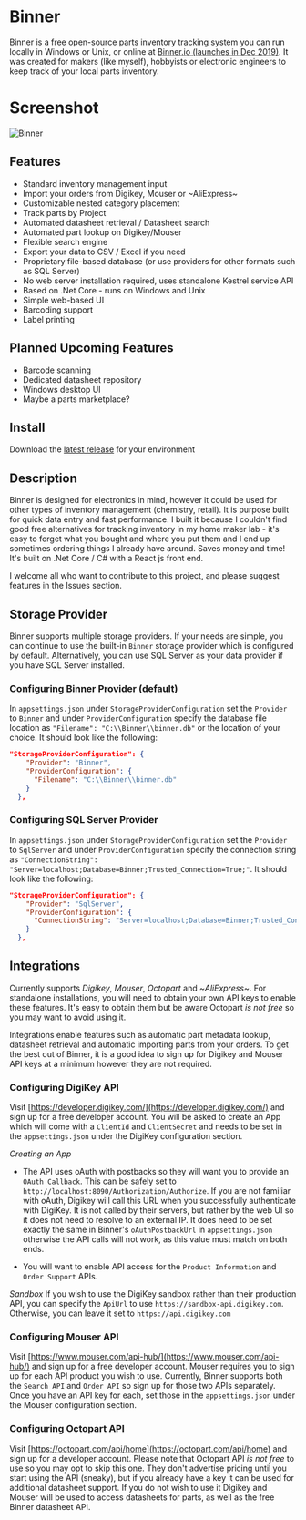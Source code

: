 # Binner
Binner is a free open-source parts inventory tracking system you can run locally in Windows or Unix, or online at [Binner.io (launches in Dec 2019)](http://binner.io). It was created for makers (like myself), hobbyists or electronic engineers to keep track of your local parts inventory.

# Screenshot

![Binner](https://github.com/replaysMike/Binner/wiki/binner-v1.png)

## Features
* Standard inventory management input
* Import your orders from Digikey, Mouser or ~AliExpress~
* Customizable nested category placement
* Track parts by Project
* Automated datasheet retrieval / Datasheet search
* Automated part lookup on Digikey/Mouser
* Flexible search engine
* Export your data to CSV / Excel if you need
* Proprietary file-based database (or use providers for other formats such as SQL Server)
* No web server installation required, uses standalone Kestrel service API
* Based on .Net Core - runs on Windows and Unix
* Simple web-based UI
* Barcoding support
* Label printing

## Planned Upcoming Features
* Barcode scanning
* Dedicated datasheet repository
* Windows desktop UI
* Maybe a parts marketplace?

## Install

Download the [latest release](https://github.com/replaysMike/Binner/releases) for your environment

## Description

Binner is designed for electronics in mind, however it could be used for other types of inventory management (chemistry, retail). It is purpose built for quick data entry and fast performance. I built it because I couldn't find good free alternatives for tracking inventory in my home maker lab - it's easy to forget what you bought and where you put them and I end up sometimes ordering things I already have around. Saves money and time! It's built on .Net Core / C# with a React js front end.

I welcome all who want to contribute to this project, and please suggest features in the Issues section.

## Storage Provider

Binner supports multiple storage providers. If your needs are simple, you can continue to use the built-in `Binner` storage provider which is configured by default. Alternatively, you can use SQL Server as your data provider if you have SQL Server installed.

### Configuring Binner Provider (default)
In `appsettings.json` under `StorageProviderConfiguration` set the `Provider` to `Binner` and under `ProviderConfiguration` specify the database file location as `"Filename": "C:\\Binner\\binner.db"` or the location of your choice. It should look like the following:

```json
"StorageProviderConfiguration": {
    "Provider": "Binner",
    "ProviderConfiguration": {
      "Filename": "C:\\Binner\\binner.db"
    }
  },
 ```

### Configuring SQL Server Provider

In `appsettings.json` under `StorageProviderConfiguration` set the `Provider` to `SqlServer` and under `ProviderConfiguration` specify the connection string as `"ConnectionString": "Server=localhost;Database=Binner;Trusted_Connection=True;"`. It should look like the following:

```json
"StorageProviderConfiguration": {
    "Provider": "SqlServer",
    "ProviderConfiguration": {
      "ConnectionString": "Server=localhost;Database=Binner;Trusted_Connection=True;"
    }
  },
 ```

## Integrations

Currently supports _Digikey_, _Mouser_, _Octopart_ and ~_AliExpress_~. For standalone installations, you will need to obtain your own API keys to enable these features. It's easy to obtain them but be aware Octopart _is not free_ so you may want to avoid using it.

Integrations enable features such as automatic part metadata lookup, datasheet retrieval and automatic importing parts from your orders. To get the best out of Binner, it is a good idea to sign up for Digikey and Mouser API keys at a minimum however they are not required.

### Configuring DigiKey API

Visit [https://developer.digikey.com/](https://developer.digikey.com/) and sign up for a free developer account. You will be asked to create an App which will come with a `ClientId` and `ClientSecret` and needs to be set in the `appsettings.json` under the DigiKey configuration section.

*Creating an App*
* The API uses oAuth with postbacks so they will want you to provide an `OAuth Callback`. This can be safely set to `http://localhost:8090/Authorization/Authorize`. If you are not familiar with oAuth, Digikey will call this URL when you successfully authenticate with DigiKey. It is not called by their servers, but rather by the web UI so it does not need to resolve to an external IP. It does need to be set exactly the same in Binner's `oAuthPostbackUrl` in `appsettings.json` otherwise the API calls will not work, as this value must match on both ends.

* You will want to enable API access for the `Product Information` and `Order Support` APIs.

*Sandbox*
If you wish to use the DigiKey sandbox rather than their production API, you can specify the `ApiUrl` to use `https://sandbox-api.digikey.com`. Otherwise, you can leave it set to `https://api.digikey.com`

### Configuring Mouser API

Visit [https://www.mouser.com/api-hub/](https://www.mouser.com/api-hub/) and sign up for a free developer account. Mouser requires you to sign up for each API product you wish to use. Currently, Binner supports both the `Search API` and `Order API` so sign up for those two APIs separately. Once you have an API key for each, set those in the `appsettings.json` under the Mouser configuration section.

### Configuring Octopart API

Visit [https://octopart.com/api/home](https://octopart.com/api/home) and sign up for a developer account. Please note that Octopart API _is not free_ to use so you may opt to skip this one. They don't advertise pricing until you start using the API (sneaky), but if you already have a key it can be used for additional datasheet support. If you do not wish to use it Digikey and Mouser will be used to access datasheets for parts, as well as the free Binner datasheet API.
